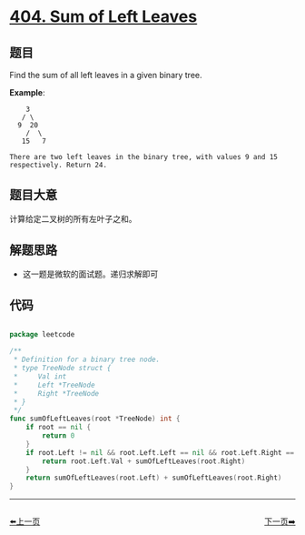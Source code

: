 # [404. Sum of Left Leaves](https://leetcode.com/problems/sum-of-left-leaves/)


## 题目

Find the sum of all left leaves in a given binary tree.

**Example**:

        3
       / \
      9  20
        /  \
       15   7
    
    There are two left leaves in the binary tree, with values 9 and 15 respectively. Return 24.


## 题目大意

计算给定二叉树的所有左叶子之和。


## 解题思路


- 这一题是微软的面试题。递归求解即可



## 代码

```go

package leetcode

/**
 * Definition for a binary tree node.
 * type TreeNode struct {
 *     Val int
 *     Left *TreeNode
 *     Right *TreeNode
 * }
 */
func sumOfLeftLeaves(root *TreeNode) int {
	if root == nil {
		return 0
	}
	if root.Left != nil && root.Left.Left == nil && root.Left.Right == nil {
		return root.Left.Val + sumOfLeftLeaves(root.Right)
	}
	return sumOfLeftLeaves(root.Left) + sumOfLeftLeaves(root.Right)
}

```


----------------------------------------------
<div style="display: flex;justify-content: space-between;align-items: center;">
<p><a href="https://books.halfrost.com/leetcode/ChapterFour/0402.Remove-K-Digits/">⬅️上一页</a></p>
<p><a href="https://books.halfrost.com/leetcode/ChapterFour/0405.Convert-a-Number-to-Hexadecimal/">下一页➡️</a></p>
</div>
